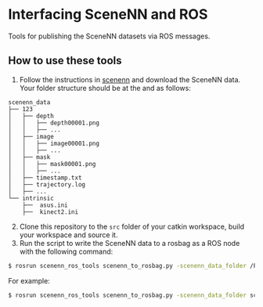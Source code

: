 # Interfacing SceneNN and ROS
Tools for publishing the SceneNN datasets via ROS messages.

## How to use these tools
1. Follow the instructions in [scenenn](https://github.com/scenenn/scenenn) and download the SceneNN data.
Your folder structure should be at the and as follows:

```
scenenn_data
├── 123
│   ├── depth
│   │   ├── depth00001.png
│   │   ├── ...
│   ├── image
│   │   ├── image00001.png
│   │   ├── ...
│   ├── mask
│   │   ├── mask00001.png
│   │   ├── ...
│   ├── timestamp.txt
│   ├── trajectory.log
│   ├── ...
└── intrinsic
    ├──  asus.ini
    ├──  kinect2.ini
```

2. Clone this repository to the `src` folder of your catkin workspace, build your workspace and source it.
3. Run the script to write the SceneNN data to a rosbag as a ROS node with the following command:

```bash
$ rosrun scenenn_ros_tools scenenn_to_rosbag.py -scenenn_data_folder /PATH/TO/SCENENN_DATA -scene_id SCENE_ID_TO_READ -output_bag SCENENN.BAG
```

For example:
```bash
$ rosrun scenenn_ros_tools scenenn_to_rosbag.py -scenenn_data_folder scenenn_data -scene_id 066 -output_bag scenenn_066.bag
```
